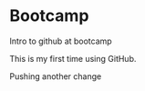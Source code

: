 # Bootcamp
Intro to github at bootcamp

This is my first time using GitHub.

Pushing another change
